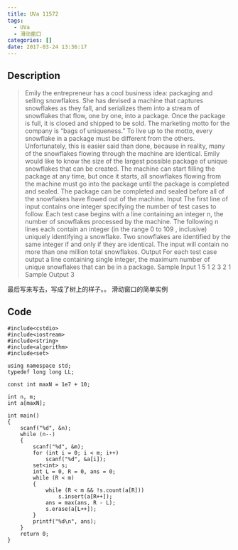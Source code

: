 ```yaml
---
title: UVa 11572
tags:
  - UVa
  - 滑动窗口
categories: []
date: 2017-03-24 13:36:17
---
```


## Description

> Emily the entrepreneur has a cool business idea: packaging and selling snowflakes. She has devised a
machine that captures snowflakes as they fall, and serializes them into a stream of snowflakes that flow,
one by one, into a package. Once the package is full, it is closed and shipped to be sold.
The marketing motto for the company is “bags of uniqueness.” To live up to the motto, every
snowflake in a package must be different from the others. Unfortunately, this is easier said than done,
because in reality, many of the snowflakes flowing through the machine are identical. Emily would like
to know the size of the largest possible package of unique snowflakes that can be created. The machine
can start filling the package at any time, but once it starts, all snowflakes flowing from the machine
must go into the package until the package is completed and sealed. The package can be completed
and sealed before all of the snowflakes have flowed out of the machine.
Input
The first line of input contains one integer specifying the number of test cases to follow. Each test
case begins with a line containing an integer n, the number of snowflakes processed by the machine.
The following n lines each contain an integer (in the range 0 to 109
, inclusive) uniquely identifying a
snowflake. Two snowflakes are identified by the same integer if and only if they are identical.
The input will contain no more than one million total snowflakes.
Output
For each test case output a line containing single integer, the maximum number of unique snowflakes
that can be in a package.
Sample Input
1
5
1
2
3
2
1
Sample Output
3

最后写来写去，写成了树上的样子。。
滑动窗口的简单实例

## Code

```
#include<cstdio>
#include<iostream>
#include<string>
#include<algorithm>
#include<set>

using namespace std;
typedef long long LL;

const int maxN = 1e7 + 10;

int n, m;
int a[maxN];

int main()
{
	scanf("%d", &n);
	while (n--)
	{
		scanf("%d", &m);
		for (int i = 0; i < m; i++)
			scanf("%d", &a[i]);
		set<int> s;
		int L = 0, R = 0, ans = 0;
		while (R < m)
		{
			while (R < m && !s.count(a[R]))
				s.insert(a[R++]);
			ans = max(ans, R - L);
			s.erase(a[L++]);
		}
		printf("%d\n", ans);
	}
	return 0;
}
```